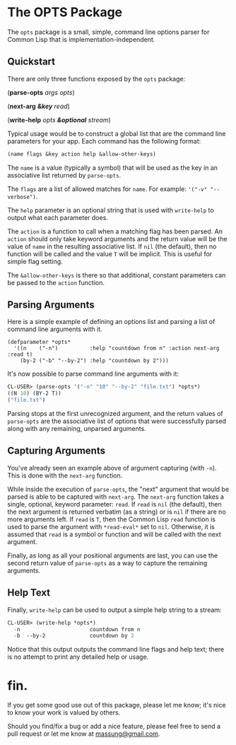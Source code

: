 # The OPTS Package

The `opts` package is a small, simple, command line options parser for Common Lisp that is implementation-independent.

## Quickstart

There are only three functions exposed by the `opts` package:

(**parse-opts** *args opts*)

(**next-arg** ***&key*** *read*)

(**write-help** *opts* ***&optional*** *stream*)

Typical usage would be to construct a global list that are the command line parameters for your app. Each command has the following format:

```lisp
(name flags &key action help &allow-other-keys)
```

The `name` is a value (typically a symbol) that will be used as the key in an associative list returned by `parse-opts`.

The `flags` are a list of allowed matches for `name`. For example: `'("-v" "--verbose")`.

The `help` parameter is an optional string that is used with `write-help` to output what each parameter does.

The `action` is a function to call when a matching flag has been parsed. An `action` should only take keyword arguments and the return value will be the value of `name` in the resulting associative list. If `nil` (the default), then no function will be called and the value `T` will be implicit. This is useful for simple flag setting.

The `&allow-other-keys` is there so that additional, constant parameters can be passed to the `action` function.

## Parsing Arguments

Here is a simple example of defining an options list and parsing a list of command line arguments with it.

```common lisp
(defparameter *opts*
  '((n    ("-n")          :help "countdown from n" :action next-arg :read t)
    (by-2 ("-b" "--by-2") :help "countdown by 2")))
```

It's now possible to parse command line arguments with it:

```commonlisp
CL-USER> (parse-opts '("-n" "10" "--by-2" "file.txt") *opts*)
((N 10) (BY-2 T))
("file.txt")
```

Parsing stops at the first unrecognized argument, and the return values of `parse-opts` are the associative list of options that were successfully parsed along with any remaining, unparsed arguments.

## Capturing Arguments

You've already seen an example above of argument capturing (with `-n`). This is done with the `next-arg` function.

While inside the execution of `parse-opts`, the "next" argument that would be parsed is able to be captured with `next-arg`. The `next-arg` function takes a single, optional, keyword parameter: `read`. If `read` is `nil` (the default), then the next argument is returned verbatim (as a string) or is `nil` if there are no more arguments left. If `read` is `T`, then the Common Lisp `read` function is used to parse the argument with `*read-eval*` set to `nil`. Otherwise, it is assumed that `read` is a symbol or function and will be called with the next argument.

Finally, as long as all your positional arguments are last, you can use the second return value of `parse-opts` as a way to capture the remaining arguments.

## Help Text

Finally, `write-help` can be used to output a simple help string to a stream:

```commonlisp
CL-USER> (write-help *opts*)
  -n                      countdown from n
  -b  --by-2              countdown by 2
```

Notice that this output outputs the command line flags and help text; there is no attempt to print any detailed help or usage.

# fin.

If you get some good use out of this package, please let me know; it's nice to know your work is valued by others.

Should you find/fix a bug or add a nice feature, please feel free to send a pull request or let me know at [massung@gmail.com](mailto:massung@gmail.com).

